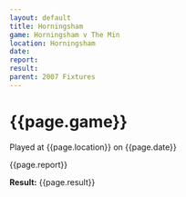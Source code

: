 ```yaml
---
layout: default
title: Horningsham
game: Horningsham v The Min
location: Horningsham
date: 
report: 
result: 
parent: 2007 Fixtures
---
```


# {{page.game}}

Played at {{page.location}} on {{page.date}}

{{page.report}}

**Result:** {{page.result}}
